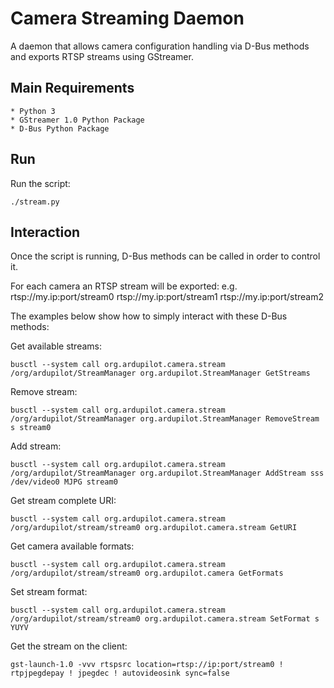 # Camera Streaming Daemon #

A daemon that allows camera configuration handling via D-Bus methods and exports RTSP streams using GStreamer.

## Main Requirements ##

    * Python 3
    * GStreamer 1.0 Python Package
    * D-Bus Python Package

## Run ##

Run the script:

    ./stream.py

## Interaction ##

Once the script is running, D-Bus methods can be called in order to control it.

For each camera an RTSP stream will be exported:
    e.g. rtsp://my.ip:port/stream0
         rtsp://my.ip:port/stream1
         rtsp://my.ip:port/stream2

The examples below show how to simply interact with these D-Bus methods:

Get available streams:

    busctl --system call org.ardupilot.camera.stream /org/ardupilot/StreamManager org.ardupilot.StreamManager GetStreams

Remove stream:

    busctl --system call org.ardupilot.camera.stream /org/ardupilot/StreamManager org.ardupilot.StreamManager RemoveStream s stream0

Add stream:

    busctl --system call org.ardupilot.camera.stream /org/ardupilot/StreamManager org.ardupilot.StreamManager AddStream sss /dev/video0 MJPG stream0

Get stream complete URI:

    busctl --system call org.ardupilot.camera.stream /org/ardupilot/stream/stream0 org.ardupilot.camera.stream GetURI

Get camera available formats:

    busctl --system call org.ardupilot.camera.stream /org/ardupilot/stream/stream0 org.ardupilot.camera GetFormats

Set stream format:

    busctl --system call org.ardupilot.camera.stream /org/ardupilot/stream/stream0 org.ardupilot.camera.stream SetFormat s YUYV

Get the stream on the client:

    gst-launch-1.0 -vvv rtspsrc location=rtsp://ip:port/stream0 ! rtpjpegdepay ! jpegdec ! autovideosink sync=false
